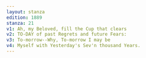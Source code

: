 ```yaml
---
layout: stanza
edition: 1889
stanza: 21
v1: Ah, my Beloved, fill the Cup that clears
v2: TO-DAY of past Regrets and future Fears:
v3: To-morrow--Why, To-morrow I may be
v4: Myself with Yesterday's Sev'n thousand Years.
---
```

